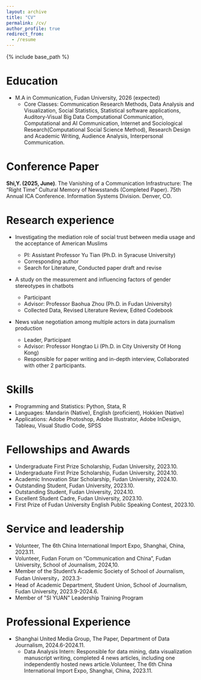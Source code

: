 ```yaml
---
layout: archive
title: "CV"
permalink: /cv/
author_profile: true
redirect_from:
  - /resume
---
```


{% include base_path %}

Education
======
* M.A in Communication, Fudan University, 2026 (expected)
  * Core Classes: Communication Research Methods, Data Analysis and Visualization, Social Statistics, Statistical software applications, Auditory-Visual Big Data Computational Communication, Computational and AI Communication, Internet and Sociological Research(Computational Social Science Method), Research Design and Academic Writing, Audience Analysis, Interpersonal Communication.
  
Conference Paper
======
**Shi,Y. (2025, June)**. The Vanishing of a Communication Infrastructure: The “Right Time” Cultural Memory of Newsstands (Completed Paper). 75th Annual ICA Conference. Information Systems Division. Denver, CO.

Research experience
======

* Investigating the mediation role of social trust between media usage and the acceptance of American Muslims
  * PI: Assistant Professor Yu Tian (Ph.D. in Syracuse University)
  * Corresponding author
  * Search for Literature, Conducted paper draft and revise

* A study on the measurement and influencing factors of gender stereotypes in chatbots
  * Participant
  * Advisor: Professor Baohua Zhou (Ph.D. in Fudan University)
  * Collected Data, Revised Literature Review, Edited Codebook
    
* News value negotiation among multiple actors in data journalism production
  * Leader, Participant
  * Advisor: Professor Hongtao Li (Ph.D. in City University Of Hong Kong)
  * Responsible for paper writing and in-depth interview, Collaborated with other 2 participants.
  
Skills
======
* Programming and Statistics: Python, Stata, R
* Languages: Mandarin (Native), English (proficient), Hokkien (Native)
* Applications: Adobe Photoshop, Adobe Illustrator, Adobe InDesign, Tableau, Visual Studio Code, SPSS

Fellowships and Awards 
======
* Undergraduate First Prize Scholarship, Fudan University, 2023.10.
* Undergraduate First Prize Scholarship, Fudan University, 2024.10.
* Academic Innovation Star Scholarship, Fudan University, 2024.10.
* Outstanding Student, Fudan University, 2023.10.
* Outstanding Student, Fudan University, 2024.10.
* Excellent Student Cadre, Fudan University, 2023.10.
* First Prize of Fudan University English Public Speaking Contest, 2023.10.

Service and leadership
======
* Volunteer, The 6th China International Import Expo, Shanghai, China, 2023.11.
* Volunteer, Fudan Forum on “Communication and China”, Fudan University, School of Journalism, 2024,10.
* Member of the Student’s Academic Society of School of Journalism, Fudan University，2023.3-
* Head of Academic Department, Student Union, School of Journalism, Fudan University, 2023.9-2024.6.
* Member of "SI YUAN" Leadership Training Program

Professional Experience
======
* Shanghai United Media Group, The Paper, Department of Data Journalism, 2024.6-2024.11.
  * Data Analysis Intern: Responsible for data mining, data visualization manuscript writing, completed 4 news articles, including one independently hosted news article.Volunteer, The 6th China International Import Expo, Shanghai, China, 2023.11.

